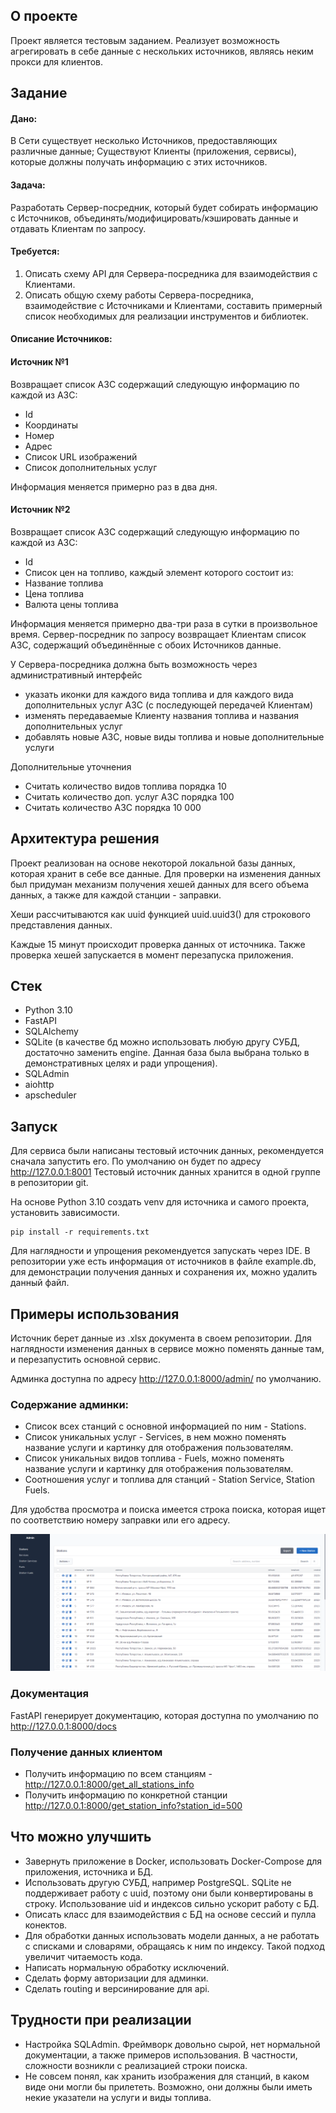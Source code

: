## О проекте

Проект является тестовым заданием. Реализует возможность агрегировать в себе данные с нескольких источников, являясь
неким прокси для клиентов.

## Задание

#### Дано:

В Сети существует несколько Источников, предоставляющих различные данные; Существуют Клиенты (приложения, сервисы),
которые должны получать информацию с этих источников.

#### Задача:

Разработать Сервер-посредник, который будет собирать информацию с Источников, объединять/модифицировать/кэшировать
данные и отдавать Клиентам по запросу.

#### Требуется:

1. Описать схему API для Сервера-посредника для взаимодействия с Клиентами.
2. Описать общую схему работы Сервера-посредника, взаимодействие с Источниками и Клиентами, составить примерный список
   необходимых для реализации инструментов и библиотек.

#### Описание Источников:

#### Источник №1

Возвращает список АЗС содержащий следующую информацию по каждой из АЗС:

- Id
- Координаты
- Номер
- Адрес
- Список URL изображений
- Список дополнительных услуг

Информация меняется примерно раз в два дня.

#### Источник №2

Возвращает список АЗС содержащий следующую информацию по каждой из АЗС:

- Id
- Список цен на топливо, каждый элемент которого состоит из:
- Название топлива
- Цена топлива
- Валюта цены топлива

Информация меняется примерно два-три раза в сутки в произвольное время. Сервер-посредник по запросу возвращает Клиентам
список АЗС, содержащий объединённые с обоих Источников данные.

У Сервера-посредника должна быть возможность через административный интерфейс

- указать иконки для каждого вида топлива и для каждого вида дополнительных услуг АЗС (с последующей передачей Клиентам)
- изменять передаваемые Клиенту названия топлива и названия дополнительных услуг
- добавлять новые АЗС, новые виды топлива и новые дополнительные услуги

Дополнительные уточнения

- Считать количество видов топлива порядка 10
- Считать количество доп. услуг АЗС порядка 100
- Считать количество АЗС порядка 10 000

## Архитектура решения

Проект реализован на основе некоторой локальной базы данных, которая хранит в себе все данные. Для проверки на изменения
данных был придуман механизм получения хешей данных для всего объема данных, а также для каждой станции - заправки.

Хеши рассчитываются как uuid функцией uuid.uuid3() для строкового представления данных.

Каждые 15 минут происходит проверка данных от источника. Также проверка хешей запускается в момент перезапуска
приложения.

## Стек

- Python 3.10
- FastAPI
- SQLAlchemy
- SQLite (в качестве бд можно использовать любую другу СУБД, достаточно заменить engine. Данная база была выбрана только
  в демонстративных целях и ради упрощения).
- SQLAdmin
- aiohttp
- apscheduler

## Запуск

Для сервиса были написаны тестовый источник данных, рекомендуется сначала запустить его. По умолчанию он будет по
адресу http://127.0.0.1:8001
Тестовый источник данных хранится в одной группе в репозитории git.

На основе Python 3.10 создать venv для источника и самого проекта, установить зависимости.

```
pip install -r requirements.txt
```

Для наглядности и упрощения рекомендуется запускать через IDE. В репозитории уже есть информация от источников в файле
example.db, для демонстрации получения данных и сохранения их, можно удалить данный файл.

## Примеры использования

Источник берет данные из .xlsx документа в своем репозитории. Для наглядности изменения данных в сервисе можно поменять
данные там, и перезапустить основной сервис.

Админка доступна по адресу http://127.0.0.1:8000/admin/ по умолчанию.

### Содержание админки:

- Список всех станций с основной информацией по ним - Stations.
- Список уникальных услуг - Services, в нем можно поменять название услуги и картинку для отображения пользователям.
- Список уникальных видов топлива - Fuels, можно поменять название услуги и картинку для отображения пользователям.
- Соотношения услуг и топлива для станций - Station Service, Station Fuels.

Для удобства просмотра и поиска имеется строка поиска, которая ищет по соответствию номеру заправки или его адресу.

![img.png](images/img.png)

### Документация

FastAPI генерирует документацию, которая доступна по умолчанию по http://127.0.0.1:8000/docs

### Получение данных клиентом

- Получить информацию по всем станциям - http://127.0.0.1:8000/get_all_stations_info
- Получить информацию по конкретной станции http://127.0.0.1:8000/get_station_info?station_id=500

## Что можно улучшить

- Завернуть приложение в Docker, использовать Docker-Compose для приложения, источника и БД.
- Использовать другую СУБД, например PostgreSQL. SQLite не поддерживает работу с uuid, поэтому они были конвертированы в
  строку. Использование uid и индексов сильно ускорит работу с БД.
- Описать класс для взаимодействия с БД на основе сессий и пулла конектов.
- Для обработки данных использовать модели данных, а не работать с списками и словарями, обращаясь к ним по индексу.
  Такой подход увеличит читаемость кода.
- Написать нормальную обработку исключений.
- Сделать форму авторизации для админки.
- Сделать routing и версинирование для api.

## Трудности при реализации

- Настройка SQLAdmin. Фреймворк довольно сырой, нет нормальной документации, а также примеров использования. В
  частности, сложности возникли с реализацией строки поиска.
- Не совсем понял, как хранить изображения для станций, в каком виде они могли бы прилететь. Возможно, они должны были
  иметь некие указатели на услуги и виды топлива.